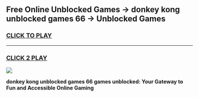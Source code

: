 
## Free Online Unblocked Games → donkey kong unblocked games 66 → Unblocked Games
<h3>
<a href="https://premium.freeplayer.one?title=donkey_kong_unblocked_games_66&ref=21F">CLICK TO PLAY</a></h3>
<hr>

<h3>
<a href="https://premium.freeplayer.one?title=donkey_kong_unblocked_games_66&ref=21F">CLICK 2 PLAY</a>
  
</h3>

<a href="https://premium.freeplayer.one?title=donkey_kong_unblocked_games_66&ref=21F/"><img src="https://clearcache.store/games.png"></a>


**donkey kong unblocked games 66 games unblocked: Your Gateway to Fun and Accessible Online Gaming**
